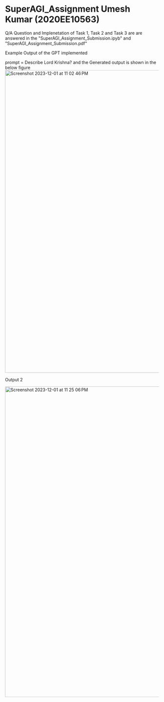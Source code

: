 # SuperAGI_Assignment Umesh Kumar (2020EE10563)

Q/A Question and Implenetation of Task 1, Task 2 and Task 3 are are answered in the "SuperAGI_Assignment_Submission.ipyb" and "SuperAGI_Assignment_Submission.pdf"

Example Output of the GPT implemented 

prompt = Describe Lord Krishna?
and the Generated output is shown in the below figure
<img width="989" alt="Screenshot 2023-12-01 at 11 02 46 PM" src="https://github.com/umesh0101/SuperAGI_Assignment/assets/95159950/c49c06cb-18c7-4f4d-a1fb-096124eeb737">

Output 2

<img width="1015" alt="Screenshot 2023-12-01 at 11 25 06 PM" src="https://github.com/umesh0101/SuperAGI_Assignment/assets/95159950/4b1659ce-4c1d-43af-9313-d790a21c121d">

